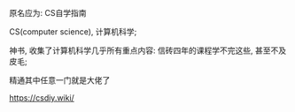 原名应为: CS自学指南

CS(computer science), 计算机科学; 

神书, 收集了计算机科学几乎所有重点内容: 
信砖四年的课程学不完这些, 甚至不及皮毛; 

精通其中任意一门就是大佬了

https://csdiy.wiki/